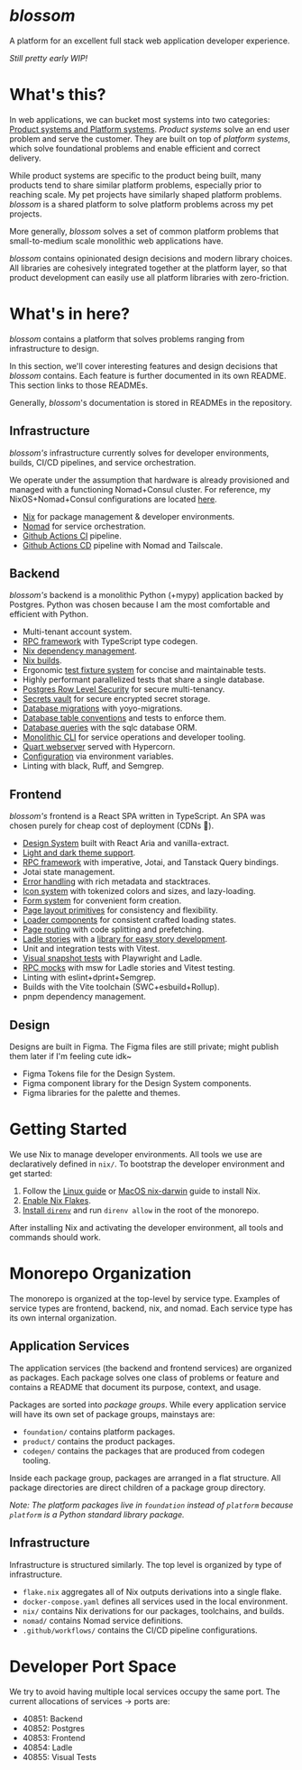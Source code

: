 # _blossom_

A platform for an excellent full stack web application developer experience.

_Still pretty early WIP!_

# What's this?

In web applications, we can bucket most systems into two categories:
[Product systems and Platform systems](https://newsletter.pragmaticengineer.com/p/the-platform-and-program-split-at).
_Product systems_ solve an end user problem and serve the customer. They are
built on top of _platform systems_, which solve foundational problems and
enable efficient and correct delivery.

While product systems are specific to the product being built, many products
tend to share similar platform problems, especially prior to reaching scale.
My pet projects have similarly shaped platform problems. _blossom_ is a shared
platform to solve platform problems across my pet projects.

More generally, _blossom_ solves a set of common platform problems that
small-to-medium scale monolithic web applications have.

_blossom_ contains opinionated design decisions and modern library choices. All
libraries are cohesively integrated together at the platform layer, so that
product development can easily use all platform libraries with zero-friction.

# What's in here?

_blossom_ contains a platform that solves problems ranging from infrastructure
to design.

In this section, we'll cover interesting features and design decisions that
_blossom_ contains. Each feature is further documented in its own README. This
section links to those READMEs.

Generally, _blossom_'s documentation is stored in READMEs in the repository.

## Infrastructure

_blossom's_ infrastructure currently solves for developer environments, builds,
CI/CD pipelines, and service orchestration.

We operate under the assumption that hardware is already provisioned and
managed with a functioning Nomad+Consul cluster. For reference, my
NixOS+Nomad+Consul configurations are located [here](https://github.com/azuline/nixos).

- [Nix](./nix) for package management & developer environments.
- [Nomad](./nomad) for service orchestration.
- [Github Actions CI](./github/workflows) pipeline.
- [Github Actions CD](./github/workflows) pipeline with Nomad and Tailscale.

## Backend

_blossom's_ backend is a monolithic Python (+mypy) application backed by
Postgres. Python was chosen because I am the most comfortable and efficient
with Python.

- Multi-tenant account system.
- [RPC framework](./backend/foundation/rpc) with TypeScript type codegen.
- [Nix dependency management](./nix).
- [Nix builds](./nix).
- Ergonomic [test fixture system](./foundation/test) for concise and maintainable tests.
- Highly performant parallelized tests that share a single database.
- [Postgres Row Level Security](./backend/foundation/database) for secure
  multi-tenancy.
- [Secrets vault](./backend/foundation/vault) for secure encrypted secret storage.
- [Database migrations](./backend/foundation/migrate) with yoyo-migrations.
- [Database table conventions](./backend/foundation/migrate) and tests to enforce them.
- [Database queries](./backend/codegen/sqlc) with the sqlc database ORM.
- [Monolithic CLI](./backend/cli) for service operations and developer tooling.
- [Quart webserver](./backend/foundation/webserver) served with Hypercorn.
- [Configuration](./backend/foundation/config) via environment variables.
- Linting with black, Ruff, and Semgrep.

## Frontend

_blossom's_ frontend is a React SPA written in TypeScript. An SPA was chosen
purely for cheap cost of deployment (CDNs :money_with_wings:).

- [Design System](./frontend/foundation/ui) built with React Aria and vanilla-extract.
- [Light and dark theme support](./frontend/foundation/style).
- [RPC framework](./frontend/foundation/rpc) with imperative, Jotai, and Tanstack Query bindings.
- Jotai state management.
- [Error handling](./frontend/foundation/errors) with rich metadata and stacktraces.
- [Icon system](./frontend/foundation/icons) with tokenized colors and sizes, and lazy-loading.
- [Form system](./frontend/foundation/forms) for convenient form creation.
- [Page layout primitives](./frontend/foundation/layout) for consistency and flexibility.
- [Loader components](./frontend/foundation/loaders) for consistent crafted loading states.
- [Page routing](./frontend/foundation/routing) with code splitting and prefetching.
- [Ladle stories](https://celestial.sunsetglow.net/) with a
  [library for easy story development](./frontend/foundation/stories).
- Unit and integration tests with Vitest.
- [Visual snapshot tests](./frontend/visualtest) with Playwright and Ladle.
- [RPC mocks](./frontend/foundation/testing) with msw for Ladle stories and Vitest testing.
- Linting with eslint+dprint+Semgrep.
- Builds with the Vite toolchain (SWC+esbuild+Rollup).
- pnpm dependency management.

## Design

Designs are built in Figma. The Figma files are still private; might publish
them later if I'm feeling cute idk~

- Figma Tokens file for the Design System.
- Figma component library for the Design System components.
- Figma libraries for the palette and themes.

# Getting Started

We use Nix to manage developer environments. All tools we use are declaratively
defined in `nix/`. To bootstrap the developer environment and get started:

1. Follow the [Linux guide](https://nixos.wiki/wiki/Nix_Installation_Guide)
   or [MacOS nix-darwin](https://github.com/LnL7/nix-darwin) guide to install
   Nix.
2. [Enable Nix Flakes](https://nixos.wiki/wiki/Flakes#Enable_flakes).
3. [Install `direnv`](https://nixos.wiki/wiki/Development_environment_with_nix-shell#direnv)
   and run `direnv allow` in the root of the monorepo.

After installing Nix and activating the developer environment, all tools and
commands should work.

# Monorepo Organization

The monorepo is organized at the top-level by service type. Examples of service
types are frontend, backend, nix, and nomad. Each service type has its own
internal organization.

## Application Services

The application services (the backend and frontend services) are organized as
packages. Each package solves one class of problems or feature and contains a
README that document its purpose, context, and usage.

Packages are sorted into _package groups_. While every application service will
have its own set of package groups, mainstays are:

- `foundation/` contains platform packages.
- `product/` contains the product packages.
- `codegen/` contains the packages that are produced from codegen tooling.

Inside each package group, packages are arranged in a flat structure. All
package directories are direct children of a package group directory.

_Note: The platform packages live in `foundation` instead of `platform` because
`platform` is a Python standard library package._

## Infrastructure

Infrastructure is structured similarly. The top level is organized by type of
infrastructure.

- `flake.nix` aggregates all of Nix outputs derivations into a single flake.
- `docker-compose.yaml` defines all services used in the local environment.
- `nix/` contains Nix derivations for our packages, toolchains, and builds.
- `nomad/` contains Nomad service definitions.
- `.github/workflows/` contains the CI/CD pipeline configurations.

# Developer Port Space

We try to avoid having multiple local services occupy the same port. The
current allocations of services -> ports are:

- 40851: Backend
- 40852: Postgres
- 40853: Frontend
- 40854: Ladle
- 40855: Visual Tests
